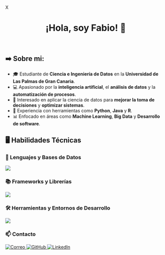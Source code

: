 X<h1 align="center">¡Hola, soy Fabio! 👋</h1>
<br>

<h2>➡️ Sobre mi:</h2>
<p align="left">
  <ul>
    <li>🎓 Estudiante de <strong>Ciencia e Ingeniería de Datos</strong> en la <strong>Universidad de Las Palmas de Gran Canaria</strong>.</li>
    <li>💻 Apasionado por la <strong>inteligencia artificial</strong>, el <strong>análisis de datos</strong> y la <strong>automatización de procesos</strong>.</li>
    <li>🚀 Interesado en aplicar la ciencia de datos para <strong>mejorar la toma de decisiones</strong> y <strong>optimizar sistemas</strong>.</li>
    <li>🧩 Experiencia con herramientas como <strong>Python</strong>, <strong>Java</strong> y <strong>R</strong>.
    <li>📊 Enfocado en áreas como <strong>Machine Learning</strong>, <strong>Big Data</strong> y <strong>Desarrollo de software</strong>.</li>
  </ul>
</p>

## 🖥️ Habilidades Técnicas

### 🧩 Lenguajes y Bases de Datos  
<p align="left">  
<img src="https://go-skill-icons.vercel.app/api/icons?i=python,java,r,sqlite,oracle&perline=10" />  
</p>

### 📚 Frameworks y Librerías  
<p align="left">  
<img src="https://go-skill-icons.vercel.app/api/icons?i=numpy,pandas,matplotlib,plotly,scikitlearn,opencv&perline=10" />  
</p>

### 🛠 Herramientas y Entornos de Desarrollo  
<p align="left">
<img src="https://go-skill-icons.vercel.app/api/icons?i=idea,pycharm,vscode,git,github,anaconda,virtualbox,jupyter&perline=12" />
</p>

### 📫 Contacto  
<p align="left">
  <a href="mailto:fabionesta05@gmail.com">
    <img alt="Correo" src="https://img.shields.io/badge/Correo-fabionesta05@gmail.com-D14836?style=for-the-badge&logo=gmail&logoColor=white" />
  </a>
  <a href="https://github.com/tuusuario">
    <img alt="GitHub" src="https://img.shields.io/badge/GitHub-NestX10-181717?style=for-the-badge&logo=github&logoColor=white" />
  </a>
  <a href="https://www.linkedin.com/in/tuusuario">
    <img alt="LinkedIn" src="https://img.shields.io/badge/LinkedIn-fabionest-0A66C2?style=for-the-badge&logo=linkedin&logoColor=white" />
  </a>
</p>

